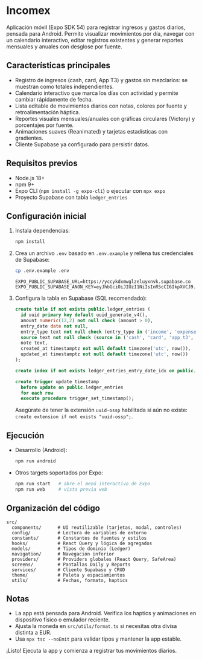 # Incomex

Aplicación móvil (Expo SDK 54) para registrar ingresos y gastos diarios, pensada para Android. Permite visualizar movimientos por día, navegar con un calendario interactivo, editar registros existentes y generar reportes mensuales y anuales con desglose por fuente.

## Características principales

- Registro de ingresos (cash, card, App T3) y gastos sin mezclarlos: se muestran como totales independientes.
- Calendario interactivo que marca los días con actividad y permite cambiar rápidamente de fecha.
- Lista editable de movimientos diarios con notas, colores por fuente y retroalimentación háptica.
- Reportes visuales mensuales/anuales con gráficas circulares (Victory) y porcentajes por fuente.
- Animaciones suaves (Reanimated) y tarjetas estadísticas con gradientes.
- Cliente Supabase ya configurado para persistir datos.

## Requisitos previos

- Node.js 18+
- npm 9+
- Expo CLI (`npm install -g expo-cli`) o ejecutar con `npx expo`
- Proyecto Supabase con tabla `ledger_entries`

## Configuración inicial

1. Instala dependencias:
   ```bash
   npm install
   ```
2. Crea un archivo `.env` basado en `.env.example` y rellena tus credenciales de Supabase:
   ```bash
   cp .env.example .env
   ```
   ```env
   EXPO_PUBLIC_SUPABASE_URL=https://yccykdxmwglzeluyxnvk.supabase.co
   EXPO_PUBLIC_SUPABASE_ANON_KEY=eyJhbGciOiJIUzI1NiIsInR5cCI6IkpXVCJ9...
   ```
3. Configura la tabla en Supabase (SQL recomendado):
   ```sql
   create table if not exists public.ledger_entries (
     id uuid primary key default uuid_generate_v4(),
     amount numeric(12,2) not null check (amount > 0),
     entry_date date not null,
     entry_type text not null check (entry_type in ('income', 'expense')),
     source text not null check (source in ('cash', 'card', 'app_t3', 'expense')),
     note text,
     created_at timestamptz not null default timezone('utc', now()),
     updated_at timestamptz not null default timezone('utc', now())
   );

   create index if not exists ledger_entries_entry_date_idx on public.ledger_entries(entry_date);

   create trigger update_timestamp
     before update on public.ledger_entries
     for each row
     execute procedure trigger_set_timestamp();
   ```
   Asegúrate de tener la extensión `uuid-ossp` habilitada si aún no existe: `create extension if not exists "uuid-ossp";`.

## Ejecución

- Desarrollo (Android):
  ```bash
  npm run android
  ```
- Otros targets soportados por Expo:
  ```bash
  npm run start   # abre el menú interactivo de Expo
  npm run web     # vista previa web
  ```

## Organización del código

```
src/
  components/      # UI reutilizable (tarjetas, modal, controles)
  config/          # Lectura de variables de entorno
  constants/       # Constantes de fuentes y estilos
  hooks/           # React Query y lógica de agregados
  models/          # Tipos de dominio (Ledger)
  navigation/      # Navegación inferior
  providers/       # Providers globales (React Query, SafeArea)
  screens/         # Pantallas Daily y Reports
  services/        # Cliente Supabase y CRUD
  theme/           # Paleta y espaciamientos
  utils/           # Fechas, formato, haptics
```

## Notas

- La app está pensada para Android. Verifica los haptics y animaciones en dispositivo físico o emulador reciente.
- Ajusta la moneda en `src/utils/format.ts` si necesitas otra divisa distinta a EUR.
- Usa `npx tsc --noEmit` para validar tipos y mantener la app estable.

¡Listo! Ejecuta la app y comienza a registrar tus movimientos diarios.
